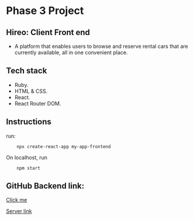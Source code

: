 # Phase 3 Project

## Hireo: Client Front end

- A platform that enables users to browse and reserve rental cars that are currently available, all in one convenient place.

## Tech stack
- Ruby.
- HTML & CSS.
- React.
- React Router DOM.

## Instructions

run:
```
    npx create-react-app my-app-frontend
```

On localhost, run 
```
    npm start
```

## GitHub Backend link:
[Click me](https://github.com/SusanGithaigaN/phase-3-sinatra-react-project)

[Server link](https://web-production-0a58.up.railway.app/)

